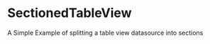 SectionedTableView
==================

A Simple Example of splitting a table view datasource into sections

